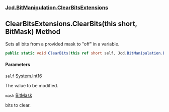 ### [Jcd.BitManipulation](Jcd.BitManipulation.md 'Jcd.BitManipulation').[ClearBitsExtensions](Jcd.BitManipulation.ClearBitsExtensions.md 'Jcd.BitManipulation.ClearBitsExtensions')

## ClearBitsExtensions.ClearBits(this short, BitMask) Method

Sets all bits from a provided mask to "off" in a variable.

```csharp
public static void ClearBits(this ref short self, Jcd.BitManipulation.BitMask mask);
```
#### Parameters

<a name='Jcd.BitManipulation.ClearBitsExtensions.ClearBits(thisshort,Jcd.BitManipulation.BitMask).self'></a>

`self` [System.Int16](https://docs.microsoft.com/en-us/dotnet/api/System.Int16 'System.Int16')

The value to be modified.

<a name='Jcd.BitManipulation.ClearBitsExtensions.ClearBits(thisshort,Jcd.BitManipulation.BitMask).mask'></a>

`mask` [BitMask](Jcd.BitManipulation.BitMask.md 'Jcd.BitManipulation.BitMask')

bits to clear.